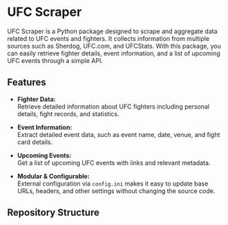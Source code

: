 # UFC Scraper

UFC Scraper is a Python package designed to scrape and aggregate data related to UFC events and fighters. It collects information from multiple sources such as Sherdog, UFC.com, and UFCStats. With this package, you can easily retrieve fighter details, event information, and a list of upcoming UFC events through a simple API.

## Features

- **Fighter Data:**  
  Retrieve detailed information about UFC fighters including personal details, fight records, and statistics.
  
- **Event Information:**  
  Extract detailed event data, such as event name, date, venue, and fight card details.
  
- **Upcoming Events:**  
  Get a list of upcoming UFC events with links and relevant metadata.

- **Modular & Configurable:**  
  External configuration via `config.ini` makes it easy to update base URLs, headers, and other settings without changing the source code.

## Repository Structure